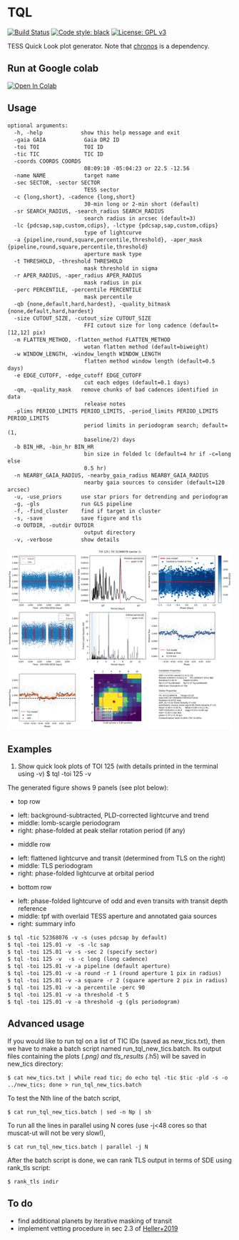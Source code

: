 # TQL
[![Build Status](https://travis-ci.com/jpdeleon/tql.svg?branch=master)](https://travis-ci.com/jpdeleon/tql)
[![Code style: black](https://img.shields.io/badge/code%20style-black-000000.svg)](https://github.com/ambv/black)
[![License: GPL v3](https://img.shields.io/badge/license-GPLv3-blue.svg)](https://www.gnu.org/licenses/gpl-3.0)

TESS Quick Look plot generator.
Note that [chronos](https://github.com/jpdeleon/chronos) is a dependency.


## Run at Google colab
<a href="https://colab.research.google.com/github/jpdeleon/tql/blob/master/notebooks/examples-QL.ipynb" target="_parent"><img src="https://colab.research.google.com/assets/colab-badge.svg" alt="Open In Colab"/></a>

## Usage
```shell
optional arguments:
  -h, -help            show this help message and exit
  -gaia GAIA            Gaia DR2 ID
  -toi TOI              TOI ID
  -tic TIC              TIC ID
  -coords COORDS COORDS
                        08:09:10 -05:04:23 or 22.5 -12.56
  -name NAME            target name
  -sec SECTOR, -sector SECTOR
                        TESS sector
  -c {long,short}, -cadence {long,short}
                        30-min long or 2-min short (default)
  -sr SEARCH_RADIUS, -search_radius SEARCH_RADIUS
                        search radius in arcsec (default=3)
  -lc {pdcsap,sap,custom,cdips}, -lctype {pdcsap,sap,custom,cdips}
                        type of lightcurve
  -a {pipeline,round,square,percentile,threshold}, -aper_mask {pipeline,round,square,percentile,threshold}
                        aperture mask type
  -t THRESHOLD, -threshold THRESHOLD
                        mask threshold in sigma
  -r APER_RADIUS, -aper_radius APER_RADIUS
                        mask radius in pix
  -perc PERCENTILE, -percentile PERCENTILE
                        mask percentile
  -qb {none,default,hard,hardest}, -quality_bitmask {none,default,hard,hardest}
  -size CUTOUT_SIZE, -cutout_size CUTOUT_SIZE
                        FFI cutout size for long cadence (default=[12,12] pix)
  -m FLATTEN_METHOD, -flatten_method FLATTEN_METHOD
                        wotan flatten method (default=biweight)
  -w WINDOW_LENGTH, -window_length WINDOW_LENGTH
                        flatten method window length (default=0.5 days)
  -e EDGE_CUTOFF, -edge_cutoff EDGE_CUTOFF
                        cut each edges (default=0.1 days)
  -qm, -quality_mask   remove chunks of bad cadences identified in data
                        release notes
  -plims PERIOD_LIMITS PERIOD_LIMITS, -period_limits PERIOD_LIMITS PERIOD_LIMITS
                        period limits in periodogram search; default=(1,
                        baseline/2) days
  -b BIN_HR, -bin_hr BIN_HR
                        bin size in folded lc (default=4 hr if -c=long else
                        0.5 hr)
  -n NEARBY_GAIA_RADIUS, -nearby_gaia_radius NEARBY_GAIA_RADIUS
                        nearby gaia sources to consider (default=120 arcsec)
  -u, -use_priors      use star priors for detrending and periodogram
  -g, -gls             run GLS pipeline
  -f, -find_cluster    find if target in cluster
  -s, -save            save figure and tls
  -o OUTDIR, -outdir OUTDIR
                        output directory
  -v, -verbose         show details
```

![img](./plots/tic52368076_s1_pdcsap_sc.png)


## Examples
1. Show quick look plots of TOI 125 (with details printed in the terminal using -v)
$ tql -toi 125 -v

The generated figure shows 9 panels (see plot below):
* top row
 - left: background-subtracted, PLD-corrected lightcurve and trend
 - middle: lomb-scargle periodogram
 - right: phase-folded at peak stellar rotation period (if any)
* middle row
 - left: flattened lightcurve and transit (determined from TLS on the right)
 - middle: TLS periodogram
 - right: phase-folded lightcurve at orbital period
* bottom row
 - left: phase-folded lightcurve of odd and even transits with transit depth reference
 - middle: tpf with overlaid TESS aperture and annotated gaia sources
 - right: summary info
```
$ tql -tic 52368076 -v -s (uses pdcsap by default)
$ tql -toi 125.01 -v  -s -lc sap
$ tql -toi 125.01 -v -s -sec 2 (specify sector)
$ tql -toi 125 -v  -s -c long (long cadence)
$ tql -toi 125.01 -v -a pipeline (default aperture)
$ tql -toi 125.01 -v -a round -r 1 (round aperture 1 pix in radius)
$ tql -toi 125.01 -v -a square -r 2 (square aperture 2 pix in radius)
$ tql -toi 125.01 -v -a percentile -perc 90
$ tql -toi 125.01 -v -a threshold -t 5
$ tql -toi 125.01 -v -a threshold -g (gls periodogram)
```

## Advanced usage
If you would like to run tql on a list of TIC IDs (saved as new_tics.txt), then we have to make a batch script named run_tql_new_tics.batch. Its output files containing the plots (*.png) and tls_results (*.h5) will be saved in new_tics directory:
```
$ cat new_tics.txt | while read tic; do echo tql -tic $tic -pld -s -o ../new_tics; done > run_tql_new_tics.batch
```
To test the Nth line of the batch script,
```
$ cat run_tql_new_tics.batch | sed -n Np | sh
```
To run all the lines in parallel using N cores (use -j<48 cores so that muscat-ut will not be very slow!),
```
$ cat run_tql_new_tics.batch | parallel -j N
```
After the batch script is done, we can rank TLS output in terms of SDE using rank_tls script:
```
$ rank_tls indir
```

## To do
* find additional planets by iterative masking of transit
* implement vetting procedure in sec 2.3 of [Heller+2019](https://arxiv.org/pdf/1905.09038.pdf)